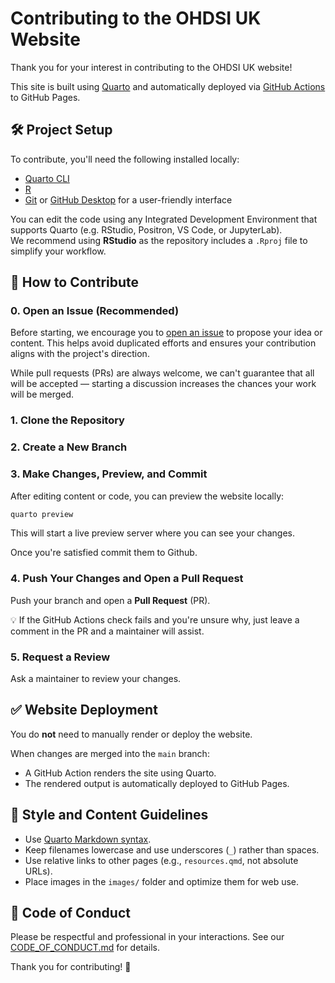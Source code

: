 # Contributing to the OHDSI UK Website

Thank you for your interest in contributing to the OHDSI UK website!

This site is built using [Quarto](https://quarto.org/) and automatically deployed via [GitHub Actions](https://github.com/features/actions) to GitHub Pages.


## 🛠 Project Setup

To contribute, you'll need the following installed locally:

- [Quarto CLI](https://quarto.org/docs/get-started/)
- [R](https://cran.r-project.org/)
- [Git](https://git-scm.com/) or [GitHub Desktop](https://desktop.github.com) for a user-friendly interface

You can edit the code using any Integrated Development Environment that supports Quarto (e.g. RStudio, Positron, VS Code, or JupyterLab).  
We recommend using **RStudio** as the repository includes a `.Rproj` file to simplify your workflow.


## 🧾 How to Contribute

### 0. Open an Issue (Recommended)

Before starting, we encourage you to [open an issue](https://github.com/ohdsi/ohdsi-uk/issues) to propose your idea or content. This helps avoid duplicated efforts and ensures your contribution aligns with the project's direction.

While pull requests (PRs) are always welcome, we can't guarantee that all will be accepted — starting a discussion increases the chances your work will be merged.

### 1. Clone the Repository

### 2. Create a New Branch

### 3. Make Changes, Preview, and Commit

After editing content or code, you can preview the website locally:

```bash
quarto preview
```

This will start a live preview server where you can see your changes.

Once you're satisfied commit them to Github.

### 4. Push Your Changes and Open a Pull Request

Push your branch and open a **Pull Request** (PR).

💡 If the GitHub Actions check fails and you're unsure why, just leave a comment in the PR and a maintainer will assist.


### 5. Request a Review

Ask a maintainer to review your changes.

## ✅ Website Deployment

You do **not** need to manually render or deploy the website.

When changes are merged into the `main` branch:

* A GitHub Action renders the site using Quarto.
* The rendered output is automatically deployed to GitHub Pages.

## 📄 Style and Content Guidelines

* Use [Quarto Markdown syntax](https://quarto.org/docs/authoring/markdown-basics.html).
* Keep filenames lowercase and use underscores (`_`) rather than spaces.
* Use relative links to other pages (e.g., `resources.qmd`, not absolute URLs).
* Place images in the `images/` folder and optimize them for web use.

## 🤝 Code of Conduct

Please be respectful and professional in your interactions.
See our [CODE\_OF\_CONDUCT.md](./CODE_OF_CONDUCT.md) for details.

Thank you for contributing! 🎉
